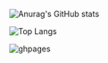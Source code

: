 ![Anurag's GitHub stats](https://github-readme-stats.vercel.app/api?username=P4sTela&theme=dark&show_icons=true)

![Top Langs](https://github-readme-stats.vercel.app/api/top-langs/?username=P4sTela&theme=dark)

![ghpages](https://p4stela.github.io/react-ghpages/)
